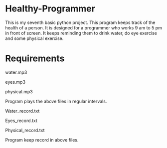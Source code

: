 # Healthy-Programmer
This is my seventh basic python project. This program keeps track of the health of a person. It is designed for a programmer who works 9 am to 5 pm in front of screen. 
It keeps reminding them to drink water, do eye exercise and some physical exercise.

# Requirements
water.mp3

eyes.mp3

physical.mp3

Program plays the above files in regular intervals.

Water_record.txt

Eyes_record.txt

Physical_record.txt

Program keep record in above files.



